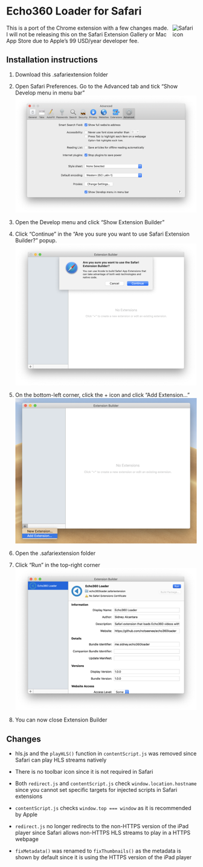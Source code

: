 # Echo360 Loader for Safari
<img src="https://developer.apple.com/assets/elements/icons/safari/safari-128x128_2x.png" width="64" height="64" alt="Safari icon" align="right">

This is a port of the Chrome extension with a few changes made.  
I will not be releasing this on the Safari Extension Gallery or Mac App Store
due to Apple’s 99 USD/year developer fee.

## Installation instructions
1. Download this .safariextension folder

2. Open Safari Preferences. Go to the Advanced tab and tick “Show Develop menu
   in menu bar”
   ![Screenshot](../images/safariinstall1.png)
3. Open the Develop menu and click “Show Extension Builder”

4. Click “Continue” in the “Are you sure you want to use Safari Extension
   Builder?” popup.
   ![Screenshot](../images/safariinstall2.png)

5. On the bottom-left corner, click the + icon and click “Add Extension...”
   ![Screenshot](../images/safariinstall3.png)

6. Open the .safariextension folder

7. Click “Run” in the top-right corner
   ![Screenshot](../images/safariinstall4.png)

8. You can now close Extension Builder

## Changes
- hls.js and the `playHLS()` function in `contentScript.js` was removed since
  Safari can play HLS streams natively

- There is no toolbar icon since it is not required in Safari

- Both `redirect.js` and `contentScript.js` check `window.location.hostname`
  since you cannot set specific targets for injected scripts in Safari
  extensions

- `contentScript.js` checks `window.top === window` as it is recommended by
  Apple

- `redirect.js` no longer redirects to the non-HTTPS version of the iPad player
  since Safari allows non-HTTPS HLS streams to play in a HTTPS webpage

- `fixMetadata()` was renamed to `fixThumbnails()` as the metadata is shown by
  default since it is using the HTTPS version of the iPad player
